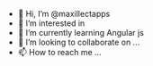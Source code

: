 - 👋 Hi, I’m @maxillectapps
- 👀 I’m interested in 
- 🌱 I’m currently learning Angular js
- 💞️ I’m looking to collaborate on ...
- 📫 How to reach me ...

<!---
maxillectapps/maxillectapps is a ✨ special ✨ repository because its `README.md` (this file) appears on your GitHub profile.
You can click the Preview link to take a look at your changes.
--->
